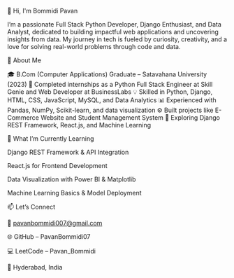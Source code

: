 👋 Hi, I'm Bommidi Pavan

I’m a passionate Full Stack Python Developer, Django Enthusiast, and Data Analyst, dedicated to building impactful web applications and uncovering insights from data.
My journey in tech is fueled by curiosity, creativity, and a love for solving real-world problems through code and data.

🚀 About Me

🎓 B.Com (Computer Applications) Graduate – Satavahana University (2023)
💼 Completed internships as a Python Full Stack Engineer at Skill Genie and Web Developer at BusinessLabs
💡 Skilled in Python, Django, HTML, CSS, JavaScript, MySQL, and Data Analytics
📊 Experienced with Pandas, NumPy, Scikit-learn, and data visualization
⚙️ Built projects like E-Commerce Website and Student Management System
🌱 Exploring Django REST Framework, React.js, and Machine Learning

🧠 What I’m Currently Learning

Django REST Framework & API Integration

React.js for Frontend Development

Data Visualization with Power BI & Matplotlib

Machine Learning Basics & Model Deployment

📫 Let’s Connect

📧 pavanbommidi007@gmail.com

🌐 GitHub – PavanBommidi07

💻 LeetCode – Pavan_Bommidi

📍 Hyderabad, India
